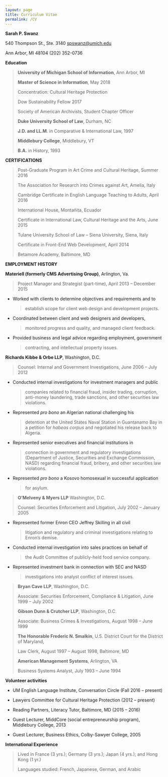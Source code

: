 ```yaml
---
layout: page
title: Curriculum Vitae
permalink: /CV
---
```

**Sarah P. Swanz**

540 Thompson St., Ste. 3140 spswanz@umich.edu

Ann Arbor, MI 48104 (202) 352-0736

**Education**

> **University of Michigan School of Information**, Ann Arbor, MI
>
> **Master of Science in Information**, May 2018
>
> Concentration: Cultural Heritage Protection
>
> Dow Sustainability Fellow 2017
>
> Society of American Archivists, Student Chapter Officer
>
> **Duke University School of Law**, Durham, NC
>
> **J.D. and LL.M**. in Comparative & International Law, 1997
>
> **Middlebury College**, Middlebury, VT
>
> **B.A.** in History, 1993

**CERTIFICATIONS**

> Post-Graduate Program in Art Crime and Cultural Heritage, Summer 2016
>
> The Association for Research into Crimes against Art, Amelia, Italy
>
> Cambridge Certificate in English Language Teaching to Adults, April
> 2016
>
> International House, Montañita, Ecuador
>
> Certificate in International Law, Cultural Heritage and the Arts, June
> 2015
>
> Tulane University School of Law – Siena University, Siena, Italy
>
> Certificate in Front-End Web Development, April 2014
>
> Betamore Academy, Baltimore, MD

**EMPLOYMENT HISTORY**

**Materiell (formerly CMS Advertising Group)**, Arlington, Va.

> Project Manager and Strategist (part-time), April 2013 – December 2015

-   Worked with clients to determine objectives and requirements and to
    > establish scope for client web design and development projects.

-   Coordinated between client and web designers and developers,
    > monitored progress and quality, and managed client feedback.

-   Provided business and legal advice regarding employment, government
    > contracting, and intellectual property issues.

**Richards Kibbe & Orbe LLP**, Washington, D.C.

> Counsel: Internal and Government Investigations, June 2006 – July 2012

-   Conducted internal investigations for investment managers and public
    > companies related to financial fraud, insider trading, corruption,
    > anti-money laundering, trade sanctions, and other securities law
    > violations.

-   Represented *pro bono* an Algerian national challenging his
    > detention at the United States Naval Station in Guantanamo Bay in
    > a petition for *habeas corpus* and negotiated his release back to
    > Algeria.

-   Represented senior executives and financial institutions in
    > connection in government and regulatory investigations (Department
    > of Justice, Securities and Exchange Commission, NASD) regarding
    > financial fraud, bribery, and other securities law violations.

-   Represented *pro bono* a Kosovo homosexual in successful application
    > for asylum.

> **O’Melveny & Myers LLP** Washington, D.C.
>
> Counsel: Securities Enforcement and Litigation, July 2002 – January
> 2005

-   Represented former Enron CEO Jeffrey Skilling in all civil
    > litigation and regulatory and criminal investigations relating to
    > Enron’s demise.

-   Conducted internal investigation into sales practices on behalf of
    > the Audit Committee of publicly-held food service company.

-   Represented investment bank in connection with SEC and NASD
    > investigations into analyst conflict of interest issues.

> **Bryan Cave LLP**, Washington, D.C.
>
> Associate: Securities Enforcement, Compliance & Litigation, June 1999
> – July 2002
>
> **Gibson Dunn & Crutcher LLP**, Washington, D.C.
>
> Associate: Business Crimes & Investigations, August 1998 – June 1999
>
> **The Honorable Frederic N. Smalkin**, U.S. District Court for the
> District of Maryland,
>
> Law Clerk, August 1997 – August 1998, Baltimore, MD
>
> **American Management Systems**, Arlington, VA
>
> Business Systems Analyst, July 1993 – June 1994

**Volunteer activities**

-   UM English Language Institute, Conversation Circle (Fall 2016 –
    present)

-   Lawyers Committee for Cultural Heritage Protection (2012 – present)

-   Reading Partners, Literacy Tutor, Baltimore, MD (2015 – 2016)

-   Guest Lecturer, MiddCore (social entrepreneurship program),
    Middlebury College, 2013

-   Guest Lecturer, Business Ethics, Colby-Sawyer College, 2005

**International Experience**

> Lived in France (3 yrs.); Germany (3 yrs.); Japan (4 yrs.); and Hong
> Kong (1 yr.)
>
> Languages studied: French, Japanese, German, and Arabic
